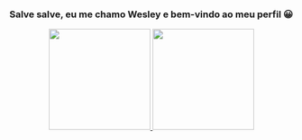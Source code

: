 ### Salve salve, eu me chamo Wesley e bem-vindo ao meu perfil 😀

<div align="center">
  <a href = "https://github.com/WesleyDePaula">
  <img height="180em" class="img" src="https://github-readme-stats.vercel.app/api?username=WesleyDePaula&show_icons=true&theme=jolly"/>
  
  <img height="180em" class="img" src="https://github-readme-stats.vercel.app/api/top-langs/?username=WesleyDePaula&layout=compact&langs_count=7&theme=jolly"/>
</div>
